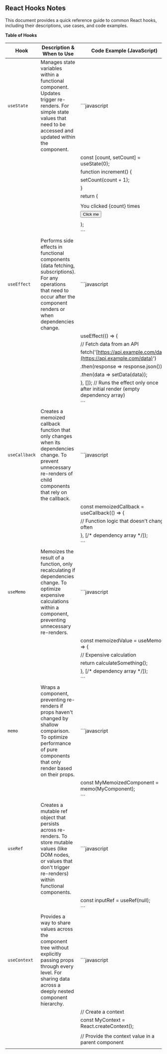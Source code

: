 ## React Hooks Notes

This document provides a quick reference guide to common React hooks, including their descriptions, use cases, and code examples.

**Table of Hooks**

| Hook          | Description & When to Use                                                                                                                                                     | Code Example (JavaScript)                                                          |
| ------------- | ----------------------------------------------------------------------------------------------------------------------------------------------------------------------------- | ---------------------------------------------------------------------------------- |
| `useState`    | Manages state variables within a functional component. Updates trigger re-renders. For simple state values that need to be accessed and updated within the component.         | ```javascript                                                                      |
|               |                                                                                                                                                                               | const [count, setCount] = useState(0);                                             |
|               |                                                                                                                                                                               | function increment() {                                                             |
|               |                                                                                                                                                                               | setCount(count + 1);                                                               |
|               |                                                                                                                                                                               | }                                                                                  |
|               |                                                                                                                                                                               | return (                                                                           |
|               |                                                                                                                                                                               | <div>                                                                              |
|               |                                                                                                                                                                               | You clicked {count} times                                                          |
|               |                                                                                                                                                                               | <button onClick={increment}>Click me</button>                                      |
|               |                                                                                                                                                                               | </div>                                                                             |
|               |                                                                                                                                                                               | );                                                                                 |
|               |                                                                                                                                                                               | ```                                                                                |
| `useEffect`   | Performs side effects in functional components (data fetching, subscriptions). For any operations that need to occur after the component renders or when dependencies change. | ```javascript                                                                      |
|               |                                                                                                                                                                               | useEffect(() => {                                                                  |
|               |                                                                                                                                                                               | // Fetch data from an API                                                          |
|               |                                                                                                                                                                               | fetch('[https://api.example.com/data](https://api.example.com/data)')              |
|               |                                                                                                                                                                               | .then(response => response.json())                                                 |
|               |                                                                                                                                                                               | .then(data => setData(data));                                                      |
|               |                                                                                                                                                                               | }, []); // Runs the effect only once after initial render (empty dependency array) |
|               |                                                                                                                                                                               | ```                                                                                |
| `useCallback` | Creates a memoized callback function that only changes when its dependencies change. To prevent unnecessary re-renders of child components that rely on the callback.         | ```javascript                                                                      |
|               |                                                                                                                                                                               | const memoizedCallback = useCallback(() => {                                       |
|               |                                                                                                                                                                               | // Function logic that doesn't change often                                        |
|               |                                                                                                                                                                               | }, [/* dependency array */]);                                                      |
|               |                                                                                                                                                                               | ```                                                                                |
| `useMemo`     | Memoizes the result of a function, only recalculating if dependencies change. To optimize expensive calculations within a component, preventing unnecessary re-renders.       | ```javascript                                                                      |
|               |                                                                                                                                                                               | const memoizedValue = useMemo(() => {                                              |
|               |                                                                                                                                                                               | // Expensive calculation                                                           |
|               |                                                                                                                                                                               | return calculateSomething();                                                       |
|               |                                                                                                                                                                               | }, [/* dependency array */]);                                                      |
|               |                                                                                                                                                                               | ```                                                                                |
| `memo`        | Wraps a component, preventing re-renders if props haven't changed by shallow comparison. To optimize performance of pure components that only render based on their props.    | ```javascript                                                                      |
|               |                                                                                                                                                                               | const MyMemoizedComponent = memo(MyComponent);                                     |
|               |                                                                                                                                                                               | ```                                                                                |
| `useRef`      | Creates a mutable ref object that persists across re-renders. To store mutable values (like DOM nodes, or values that don't trigger re-renders) within functional components. | ```javascript                                                                      |
|               |                                                                                                                                                                               | const inputRef = useRef(null);                                                     |
|               |                                                                                                                                                                               | ```                                                                                |
| `useContext`  | Provides a way to share values across the component tree without explicitly passing props through every level. For sharing data across a deeply nested component hierarchy.   | ```javascript                                                                      |
|               |                                                                                                                                                                               | // Create a context                                                                |
|               |                                                                                                                                                                               | const MyContext = React.createContext();                                           |
|               |                                                                                                                                                                               |                                                                                    |
|               |                                                                                                                                                                               | // Provide the context value in a parent component                                 |
|               |
